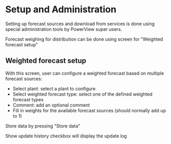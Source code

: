 # Setup and Administration

Setting up forecast sources and download from services is done using special administration tools by PowerView super users.

Forecast weighing for distribution can be done using screen for "Weighted forecast setup"

## Weighted forecast setup
With this screen, user can configure a weighted forecast based on multiple forecast sources:
- Select plant: select a plant to configure
- Select weighted forecast type: select one of the defined weighted forecast types
- Comment: add an optional comment
- Fill in weights for the available forecast sources (should normally add up to 1)

Store data by pressing "Store data"

Show update history checkbox will display the update log 